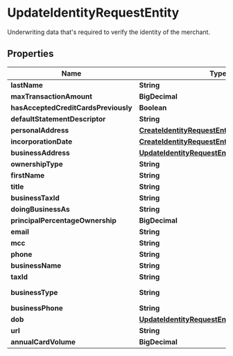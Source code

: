 

# UpdateIdentityRequestEntity

Underwriting data that's required to verify the identity of the merchant.

## Properties

| Name | Type | Description | Notes |
|------------ | ------------- | ------------- | -------------|
|**lastName** | **String** | The legal last name of the merchant&#39;s control owner (max 20 characters). |  |
|**maxTransactionAmount** | **BigDecimal** | The maximum amount (in cents) that can be charged for a single transaction (max 12 characters). |  [optional] |
|**hasAcceptedCreditCardsPreviously** | **Boolean** | Defaults to **false** if not passed. |  [optional] |
|**defaultStatementDescriptor** | **String** | The description of the merchant that appears on the buyer&#39;s bank or card statement. |  [optional] |
|**personalAddress** | [**CreateIdentityRequestEntityPersonalAddress**](CreateIdentityRequestEntityPersonalAddress.md) |  |  [optional] |
|**incorporationDate** | [**CreateIdentityRequestEntityIncorporationDate**](CreateIdentityRequestEntityIncorporationDate.md) |  |  [optional] |
|**businessAddress** | [**UpdateIdentityRequestEntityBusinessAddress**](UpdateIdentityRequestEntityBusinessAddress.md) |  |  [optional] |
|**ownershipType** | **String** | Values can be either: &lt;ul&gt;&lt;li&gt;&lt;strong&gt;PUBLIC&lt;/strong&gt; to indicate a publicly-traded company. &lt;li&gt;&lt;strong&gt;PRIVATE&lt;/strong&gt; for privately-held businesses. |  [optional] |
|**firstName** | **String** | The legal first name of the merchant&#39;s control owner (max 20 characters). |  |
|**title** | **String** | The corporate title of the control owner (e.g. Chief Executive Officer, CFO, etc. Max 60 characters). |  [optional] |
|**businessTaxId** | **String** | Details if the &#x60;business_tax_id&#x60; was provided. |  [optional] |
|**doingBusinessAs** | **String** | Alternate names of the business. If there are no other names, pass the same value used for &#x60;business_name&#x60; (max 60 characters). |  [optional] |
|**principalPercentageOwnership** | **BigDecimal** | Percentage of the company owned by the principal control owner (min 0; max 100). |  [optional] |
|**email** | **String** | The email address of the principal control owner where they can be reached (max 100 characters). |  |
|**mcc** | **String** | The Merchant Category Code ([MCC](http://www.dm.usda.gov/procurement/card/card_x/mcc.pdf)) that this merchant will be classified under. |  [optional] |
|**phone** | **String** | The principal control owner&#39;s phone number (max 10 characters). |  |
|**businessName** | **String** | Abbreviated names of the business. If there are no abbreviated name, leave this field blank. |  [optional] |
|**taxId** | **String** | Details if the &#x60;tax_id&#x60; was provided. |  [optional] |
|**businessType** | **String** | Pass one of the following values:&lt;ul&gt;&lt;li&gt;&lt;strong&gt;INDIVIDUAL\\_SOLE\\_PROPRIETORSHIP&lt;li&gt;CORPORATION&lt;li&gt;LIMITED\\_LIABILITY\\_COMPANY&lt;li&gt;PARTNERSHIP&lt;li&gt;ASSOCIATION\\_ESTATE\\_TRUST&lt;li&gt;TAX\\_EXEMPT\\_ORGANIZATION&lt;li&gt;INTERNATIONAL\\_ORGANIZATION&lt;li&gt;GOVERNMENT\\_AGENCY&lt;/strong&gt; |  [optional] |
|**businessPhone** | **String** | Customer service phone number where the merchant can be reached (max 10 characters). |  [optional] |
|**dob** | [**UpdateIdentityRequestEntityDob**](UpdateIdentityRequestEntityDob.md) |  |  [optional] |
|**url** | **String** | The URL of the merchant&#39;s public website. |  [optional] |
|**annualCardVolume** | **BigDecimal** | The annual credit card sales (in cents) expected to be processed by this merchant (max 19 characters). |  [optional] |



